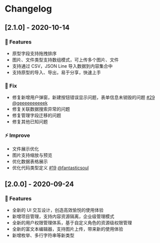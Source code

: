 # Changelog

## [2.1.0] - 2020-10-14

### 🚀 Features

- 原型字段支持拖拽排序
- 图片、文件类型支持数组模式，可上传多个图片、文件
- 支持通过 CSV，JSON Line 导入数据到内容集合中
- 支持原型的导入、导出，易于分享，快速上手

### 🐛 Fix

- 修复新增用户弹窗，新建按钮错误显示问题，表单信息未销毁的问题 [#29](https://github.com/TencentCloudBase/cloudbase-extension-cms/pull/29) [@geeeeeeeeeek](https://github.com/geeeeeeeeeek)
- 修复关联数据搜索异常的问题
- 修复管理字段迁移的问题
- 修复其他已知问题

### ⚡ Improve

- 文件展示优化
- 图片支持缩放与预览
- 优化数据表格展示
- 优化代码类型定义 [#19](https://github.com/TencentCloudBase/cloudbase-extension-cms/pull/19) [@fantasticsoul](https://github.com/fantasticsoul)

## [2.0.0] - 2020-09-24

### 🚀 Features

- 全新的 UI 交互设计，创造高效愉悦的使用体验
- 新增项目管理，支持内容资源隔离，企业级管理模式
- 全新的用户权限管理体系，基于自定义角色的资源级权限管理
- 全新的富文本编辑器，支持图片上传，带来新的使用体验
- 新增枚举、多行字符串等新类型
